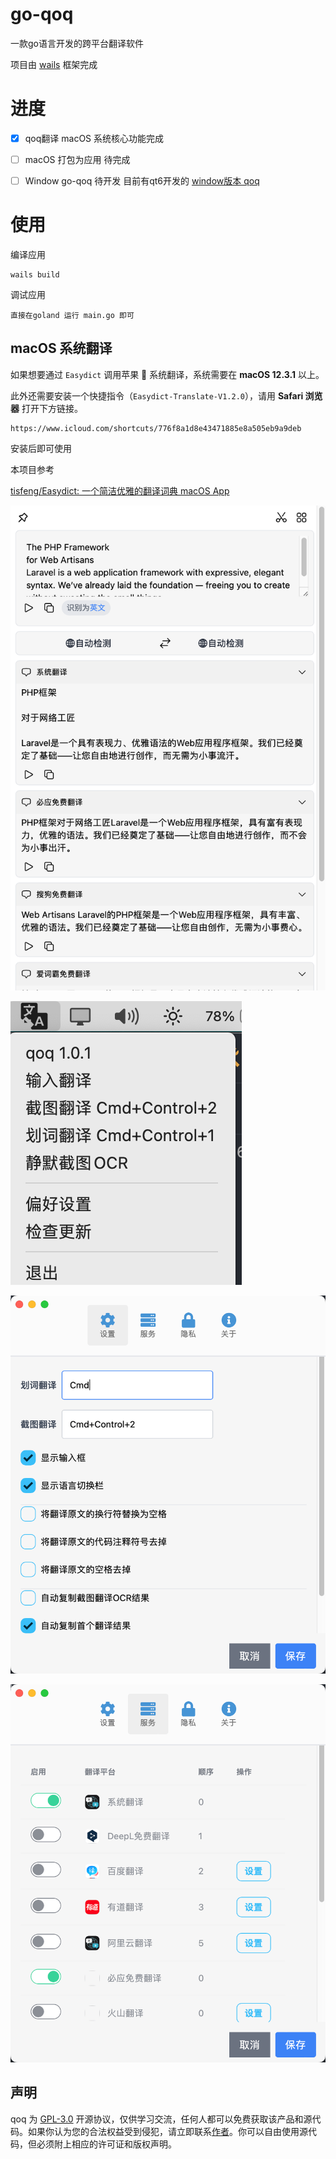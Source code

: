 # go-qoq



一款go语言开发的跨平台翻译软件

项目由 [wails](https://github.com/wailsapp/wails) 框架完成



# 进度

- [x] qoq翻译 macOS 系统核心功能完成
- [ ] macOS 打包为应用 待完成
- [ ] Window go-qoq 待开发 目前有qt6开发的 [window版本 qoq](https://github.com/duolabmeng6/qoq)



# 使用

编译应用

```
wails build
```

调试应用

```
直接在goland 运行 main.go 即可
```



## macOS 系统翻译

如果想要通过 `Easydict` 调用苹果 🍎 系统翻译，系统需要在 **macOS 12.3.1** 以上。

此外还需要安装一个快捷指令（`Easydict-Translate-V1.2.0`），请用 **Safari 浏览器** 打开下方链接。

```
https://www.icloud.com/shortcuts/776f8a1d8e43471885e8a505eb9a9deb
```

安装后即可使用



本项目参考

[tisfeng/Easydict: 一个简洁优雅的翻译词典 macOS App](https://github.com/tisfeng/Easydict)




![3000b7271008d1da9d4a5a7f7bb4fa96](images/README/3000b7271008d1da9d4a5a7f7bb4fa96.png)

![image-20230615073735769](images/README/image-20230615073735769.png)

![image-20230615073745680](images/README/image-20230615073745680.png)



![image-20230615073755854](images/README/image-20230615073755854.png)



## 声明

qoq 为 [GPL-3.0](https://github.com/tisfeng/Easydict/blob/main/LICENSE) 开源协议，仅供学习交流，任何人都可以免费获取该产品和源代码。如果你认为您的合法权益受到侵犯，请立即联系[作者](https://github.com/duolabmeng6)。你可以自由使用源代码，但必须附上相应的许可证和版权声明。
